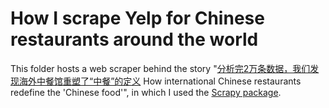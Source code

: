 # How I scrape Yelp for Chinese restaurants around the world

This folder hosts a web scraper behind the story "[分析完2万条数据，我们发现海外中餐馆重塑了“中餐”的定义](https://www.thepaper.cn/newsDetail_forward_4680147) How international Chinese restaurants redefine the 'Chinese food'", in which I used the [Scrapy package](https://docs.scrapy.org/en/latest/).